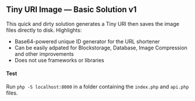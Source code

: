 ## Tiny URI Image — Basic Solution v1

This quick and dirty solution generates a Tiny URI then saves the image files directly to disk. Highlights:

- Base64-powered unique ID generator for the URL shortener
- Can be easily adpated for Blockstorage, Database, Image Compression and other improvements
- Does not use frameworks or libraries

#### Test
Run `php -S localhost:8000` in a folder containing the `index.php` and `api.php` files.
